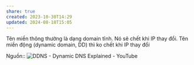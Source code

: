 ```yaml
---
share: true
created: 2023-10-30T14:29
updated: 2024-08-18T15:05
---
```

Tên miền thông thường là dạng domain tĩnh. Nó sẽ chết khi IP thay đổi. Tên miền động (dynamic domain, DD) thì ko chết khi IP thay đổi

Nguồn:: ![DDNS - Dynamic DNS Explained - YouTube](https://www.youtube.com/watch?v=rOLGvZagdC0)